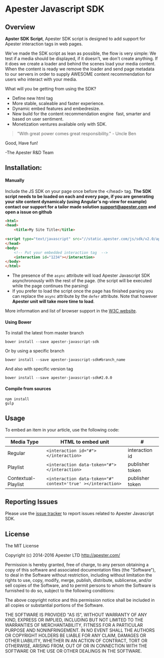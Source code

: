 # Apester Javascript SDK

## Overview

**Apster SDK Script**,
Apester SDK script is designed to add support for Apester interaction tags in web pages.

We've made the SDK script as lean as possible,
the flow is very simple:
We test if a media should be displayed, if it doesn't, we don't create anything.
If it does we create a loader and behind the scenes load your media content.
When the content is ready we remove the loader and send page metadata to our servers in order to supply
AWESOME content recommendation for users who interact with your media.

What will you be getting from using the SDK?

* Define new html tag <interaction>
* More stable, scaleable and faster experience.
* Dynamic embed features and embed­resize.
* New build for the content recommendation engine ­ fast, smarter and based on user sentiment.
* Monetization ventures available only with SDK.

> "With great power comes great responsibility." - Uncle Ben

Good, Have fun!

-The Apester R&D Team

## Installation:

####  Manually

Include the JS SDK on your page once before the \</head> tag.
**The SDK script needs to be loaded on each and every page, if you are generating your site content dynamicaly (using Angular's ng-view for example) contact our support for a tailor made solution support@apester.com and open a issue on github**
```html
<html>
<head>
	<title>My Site Title</title>
	
<script type="text/javascript" src="//static.apester.com/js/sdk/v2.0/apester-javascript-sdk.min.js" async></script>
</head>
<body>
	<!-- Put your embedded interaction tag  -->
	<interaction id="1234"></interaction>
</body>
</html>
```

* The presence of the ```async``` attribute will load Apester Javascript SDK asynchronously with the rest of the page. (the script will be executed while the page continues the parsing)
* If you prefer to load the script once the page has finished parsing you can replace the ```async``` attribute by the ```defer``` attribute. Note that however **Apester unit will take more time to load**. 

More information and list of browser support in the [W3C website](http://www.w3schools.com/tags/att_script_async.asp).


#### Using Bower

To install the latest from master branch

```
bower install --save apester-javascript-sdk
```

Or by using a specific branch

```
bower install --save apester-javascript-sdk#branch_name
```

And also with specific version tag

```
bower install --save apester-javascript-sdk#2.0.0
```


#### Compile from sources

```
npm install
gulp 
```
 
## Usage


To embed an item in your article, use the following code:

| Media Type  | HTML to embed unit  | # | 
|---------|--------------|--------------|
| Regular  |     `<interaction id="#"></interaction>`    | interaction id     |               
| Playlist    |   `<interaction data-token="#"></interaction> `| publisher token |
| Contextual-Playlist    |   `<interaction data-token="#" context='true' ></interaction> `| publisher token |

## Reporting Issues

Please use the [issue tracker](https://github.com/ApesterDevelopers/javascript-sdk/issues) to report issues related to Apester Javascript SDK.

## License

The MIT License

Copyright (c) 2014-2016 Apester LTD http://apester.com/

Permission is hereby granted, free of charge, to any person obtaining a copy
of this software and associated documentation files (the "Software"), to deal
in the Software without restriction, including without limitation the rights
to use, copy, modify, merge, publish, distribute, sublicense, and/or sell
copies of the Software, and to permit persons to whom the Software is
furnished to do so, subject to the following conditions:

The above copyright notice and this permission notice shall be included in
all copies or substantial portions of the Software.

THE SOFTWARE IS PROVIDED "AS IS", WITHOUT WARRANTY OF ANY KIND, EXPRESS OR
IMPLIED, INCLUDING BUT NOT LIMITED TO THE WARRANTIES OF MERCHANTABILITY,
FITNESS FOR A PARTICULAR PURPOSE AND NONINFRINGEMENT. IN NO EVENT SHALL THE
AUTHORS OR COPYRIGHT HOLDERS BE LIABLE FOR ANY CLAIM, DAMAGES OR OTHER
LIABILITY, WHETHER IN AN ACTION OF CONTRACT, TORT OR OTHERWISE, ARISING FROM,
OUT OF OR IN CONNECTION WITH THE SOFTWARE OR THE USE OR OTHER DEALINGS IN
THE SOFTWARE.
